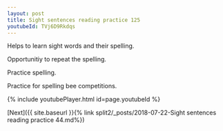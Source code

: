 ```yaml
---
layout: post
title: Sight sentences reading practice 125
youtubeId: TVj6D9Rkdqs
---
```

 
 
Helps to learn sight words and their spelling.

Opportunitiy to repeat the spelling. 

Practice spelling. 
 
Practice for spelling bee competitions. 
 
{% include youtubePlayer.html id=page.youtubeId %}
 
 

[Next]({{ site.baseurl }}{% link  split2/_posts/2018-07-22-Sight sentences reading practice 44.md%})
 

